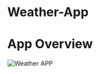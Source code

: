 # Weather-App
# App Overview
![Weather APP](https://user-images.githubusercontent.com/48696824/146686447-30ea25e6-b558-4a80-8660-b80d3b414f37.jpg)
